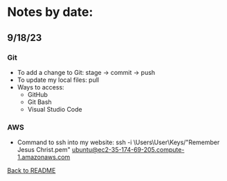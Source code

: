 # Notes by date:
## 9/18/23
### Git
* To add a change to Git: stage -> commit -> push
* To update my local files: pull
* Ways to access:
  * GitHub
  * Git Bash
  * Visual Studio Code
### AWS
* Command to ssh into my website: ssh -i \Users\User\Keys/"Remember Jesus Christ.pem" ubuntu@ec2-35-174-69-205.compute-1.amazonaws.com 

[Back to README](README.md) 
